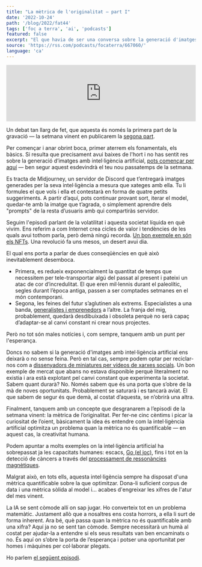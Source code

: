 ```yaml
---
title: "La mètrica de l'originalitat — part I"
date: '2022-10-24'
path: '/blog/2022/fat44'
tags: ['foc a terra', 'ai', 'podcasts']
featured: false
excerpt: "El que havia de ser una conversa sobre la generació d'imatges amb intel·ligència artificial, ha acabat desembocant en un llarg debat sobre l'especialització humana, l'efímera societat en què vivim, i les feines del demà."
source: 'https://rss.com/podcasts/focaterra/667060/'
language: 'ca'
---
```


<iframe src="https://player.rss.com/focaterra/667060" style="width: 100%" title="rss embed thingy" frameborder="0" allow="accelerometer; autoplay; clipboard-write; encrypted-media; gyroscope; picture-in-picture" preload="none" allowfullscreen><a href="https://rss.com/podcasts/focaterra/667060/">La mètrica de l'originalitat — part I | RSS.com</a></iframe>

Un debat tan llarg de fet, que aquesta és només la primera part de la gravació — la setmana vinent en publicarem la [segona part](/blog/2022/fat45).

Per començar i anar obrint boca, primer aterrem els fonamentals, els bàsics. Si resulta que precisament avui baixes de l'hort i no has sentit res sobre la generació d’imatges amb intel·ligència artificial, [pots començar per aquí](https://www.midjourney.com/) — ben segur aquest esdevindrà el teu nou passatemps de la setmana.

Es tracta de Midjourney, un servidor de Discord que t’entregarà imatges generades per la seva intel·ligència a mesura que xateges amb ella. Tu li formules el que vols i ella et contestarà en forma de quatre petits suggeriments. A partir d’aquí, pots continuar provant sort, iterar el model, quedar-te amb la imatge que t’agrada, o simplement aprendre dels "prompts" de la resta d’usuaris amb qui compartiràs servidor.

Seguim l'episodi parlant de la volatilitat i aquesta societat líquida en què vivim. Ens referim a com Internet crea cicles de valor i tendències de les quals avui tothom parla, però demà ningú recorda. [Un bon exemple en són els NFTs](https://www.theverge.com/2022/10/13/23402418/decentraland-metaverse-empty-38-users-dappradar-wallet-data). Una revolució fa uns mesos, un desert avui dia.

El qual ens porta a parlar de dues conseqüències en què això inevitablement desemboca.

- Primera, es redueix exponencialment la quantitat de temps que necessitem per tele-transportar algú del passat al present i pateixi un atac de cor d’incredulitat. El que eren mil·lennis durant el paleolític, segles durant l’època antiga, passen a ser comptades setmanes en el món contemporani.
- Segona, les feines del futur s’aglutinen als extrems. Especialistes a una banda, [generalistes i emprenedors](/blog/2020/generalists) a l’altre. La franja del mig, probablement, quedarà desdibuixada i obsoleta perquè no serà capaç d’adaptar-se al canvi constant ni crear nous projectes.

Però no tot són males notícies i, com sempre, tanquem amb un punt per l'esperança.

Doncs no sabem si la generació d'imatges amb intel·ligència artificial ens deixarà o no sense feina. Però en tal cas, sempre podem optar per reciclar-nos com a [dissenyadors de miniatures per vídeos de xarxes socials](https://www.bloomberg.com/news/articles/2020-12-22/who-is-mrbeast-meet-youtube-s-top-creator-of-2020). Un bon exemple de mercat que abans no estava disponible perquè literalment no existia i ara està explotant pel canvi constant que experimenta la societat. Sabem quant durarà? No. Només sabem que és una porta que s’obre de la mà de noves oportunitats. Probablement se saturarà i es tancarà aviat. El que sabem de segur és que demà, al costat d’aquesta, se n’obrirà una altra.

Finalment, tanquem amb un concepte que desgranarem a l’episodi de la setmana vinent: la mètrica de l’originalitat. Per fer-ne cinc cèntims i picar la curiositat de l’oient, bàsicament la idea és entendre com la intel·ligència artificial optimitza un problema quan la mètrica no és quantificable — en aquest cas, la creativitat humana.

Podem apuntar a molts exemples on la intel·ligència artificial ha sobrepassat ja les capacitats humanes: escacs, [Go (el joc)](https://www.deepmind.com/research/highlighted-research/alphago), fins i tot en la detecció de càncers a través del [processament de ressonàncies magnètiques](https://about.fb.com/news/2020/08/how-ai-is-accelerating-mri-scans/).

Malgrat això, en tots ells, aquesta intel·ligència sempre ha disposat d'una mètrica quantificable sobre la que optimitzar. Dona-li suficient corpus de data i una mètrica sòlida al model i... acabes d'engreixar les xifres de l'atur del mes vinent.

La IA se sent còmode allí on sap jugar. Ho converteix tot en un problema matemàtic. Justament allò que a nosaltres ens costa horrors, a ella li surt de forma inherent. Ara bé, què passa quan la mètrica no és quantificable amb una xifra? Aquí ja no se sent tan còmode. Sempre necessitarà un humà al costat per ajudar-la a entendre si els seus resultats van ben encaminats o no. És aquí on s’obre la porta de l’esperança i potser una oportunitat per homes i màquines per col·laborar plegats.

Ho parlem [el següent episodi](/blog/2022/fat45).
